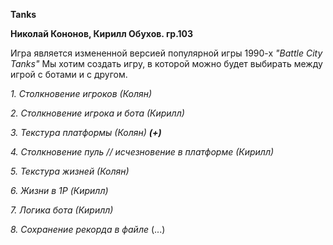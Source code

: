 **Tanks**

__Николай Кононов, Кирилл Обухов. гр.103__

Игра является измененной версией популярной игры 1990-х _"Battle City Tanks"_
Мы хотим создать игру, в которой можно будет выбирать между игрой с ботами и с другом.

_1. Столкновение игроков (Колян)_

_2. Столкновение игрока и бота (Кирилл)_

_3. Текстура платформы (Колян)_                                   __***(+)***__ 

_4. Столкновение пуль // исчезновение в платформе (Кирилл)_

_5. Текстура жизней (Колян)_

_6. Жизни в 1P (Кирилл)_

_7. Логика бота (Кирилл)_

_8. Сохранение рекорда в файле_ (...)

